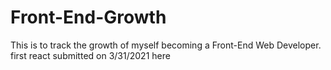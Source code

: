 # Front-End-Growth
This is to track the growth of myself becoming a Front-End Web Developer.
first react submitted on 3/31/2021 here

